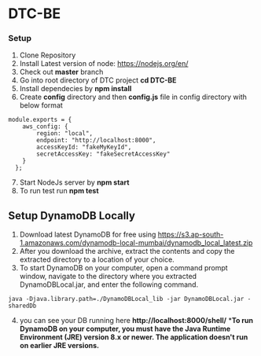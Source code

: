 # DTC-BE

### Setup
1. Clone Repository
2. Install Latest version of node: https://nodejs.org/en/ 
3. Check out **master** branch
4. Go into root directory of DTC project **cd DTC-BE**
5. Install dependecies by **npm install**
6. Create **config** directory and then **config.js** file in config directory with below format
  ```
  module.exports = {
      aws_config: {
          region: "local",
          endpoint: "http://localhost:8000",
          accessKeyId: "fakeMyKeyId",
          secretAccessKey: "fakeSecretAccessKey"
      }
    }; 
```
7. Start NodeJs server by **npm start** 
8. To run test run **npm test**

## Setup DynamoDB Locally
1. Download latest DynamoDB for free using https://s3.ap-south-1.amazonaws.com/dynamodb-local-mumbai/dynamodb_local_latest.zip
2. After you download the archive, extract the contents and copy the extracted directory to a location of your choice.
3. To start DynamoDB on your computer, open a command prompt window, navigate to the directory where you extracted DynamoDBLocal.jar, and enter the following command.
```
java -Djava.library.path=./DynamoDBLocal_lib -jar DynamoDBLocal.jar -sharedDb
```
4. you can see your DB running here **http://localhost:8000/shell/** 
***To run DynamoDB on your computer, you must have the Java Runtime Environment (JRE) version 8.x or newer. The application doesn't run on earlier JRE versions.**
 
